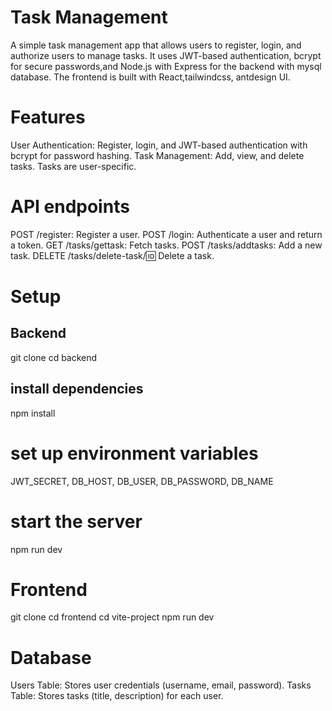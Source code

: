 # Task Management
A simple task management app that allows users to register, login, and authorize users to manage tasks.
It uses JWT-based authentication, bcrypt for secure passwords,and Node.js with Express for the backend with mysql database.
The frontend is built with React,tailwindcss, antdesign UI.

# Features
User Authentication: Register, login, and JWT-based authentication with bcrypt for password hashing.
Task Management: Add, view, and delete tasks. Tasks are user-specific.

# API endpoints
POST /register: Register a user.
POST /login: Authenticate a user and return a token.
GET /tasks/gettask: Fetch tasks.
POST /tasks/addtasks: Add a new task.
DELETE /tasks/delete-task/:id: Delete a task.

# Setup
## Backend
git clone 
cd backend 
## install dependencies
npm install 
# set up environment variables
JWT_SECRET, DB_HOST, DB_USER, DB_PASSWORD, DB_NAME
# start the server
npm run dev
# Frontend
git clone 
cd frontend
cd vite-project
npm run dev
# Database 
Users Table: Stores user credentials (username, email, password).
Tasks Table: Stores tasks (title, description) for each user.
